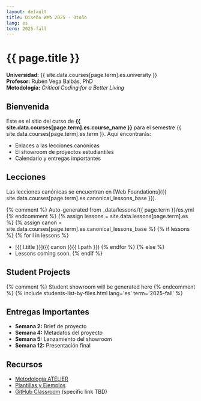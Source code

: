 ```yaml
---
layout: default
title: Diseño Web 2025 · Otoño
lang: es
term: 2025-fall
---
```


# {{ page.title }}

**Universidad:** {{ site.data.courses[page.term].es.university }}  
**Profesor:** Rubén Vega Balbás, PhD  
**Metodología:** _Critical Coding for a Better Living_

## Bienvenida

Este es el sitio del curso de **{{ site.data.courses[page.term].es.course_name }}** para el semestre {{ site.data.courses[page.term].es.term }}. Aquí encontrarás:

- Enlaces a las lecciones canónicas
- El showroom de proyectos estudiantiles
- Calendario y entregas importantes

## Lecciones

Las lecciones canónicas se encuentran en [Web Foundations]({{ site.data.courses[page.term].es.canonical_lessons_base }}).

{% comment %} Auto-generated from \_data/lessons/{{ page.term }}/es.yml {% endcomment %}
{% assign lessons = site.data.lessons[page.term].es %}
{% assign canon = site.data.courses[page.term].es.canonical_lessons_base %}
{% if lessons %}
{% for l in lessons %}

- [{{ l.title }}]({{ canon }}{{ l.path }})
  {% endfor %}
  {% else %}
- Lessons coming soon.
  {% endif %}

## Student Projects

{% comment %} Student showroom will be generated here {% endcomment %}
{% include students-list-by-files.html lang='es' term='2025-fall' %}

## Entregas Importantes

- **Semana 2:** Brief de proyecto
- **Semana 4:** Metadatos del proyecto
- **Semana 5:** Lanzamiento del showroom
- **Semana 12:** Presentación final

## Recursos

- [Metodología ATELIER](https://ruvebal.github.io/web-atelier-udit/methodology/en/)
- [Plantillas y Ejemplos](https://github.com/ruvebal/web-atelier-udit)
- [GitHub Classroom](https://classroom.github.com/) (specific link TBD)
